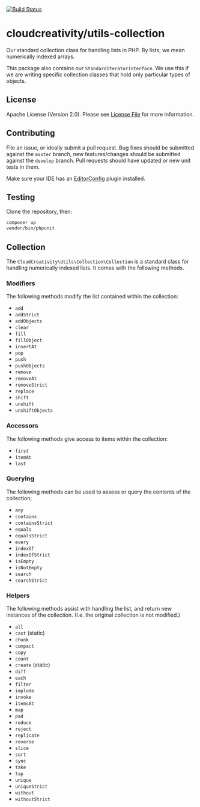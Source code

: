 [![Build Status](https://travis-ci.org/cloudcreativity/utils-collection.svg?branch=master)](https://travis-ci.org/cloudcreativity/utils-collection)

# cloudcreativity/utils-collection

Our standard collection class for handling lists in PHP. By lists, we mean
numerically indexed arrays.

This package also contains our `StandardIteratorInterface`. We use this if we
are writing specific collection classes that hold only particular types of
objects.

## License

Apache License (Version 2.0). Please see [License File](LICENSE) for more information.

## Contributing

File an issue, or ideally submit a pull request. Bug fixes should be submitted against the `master` branch,
new features/changes should be submitted against the `develop` branch. Pull requests should have updated or new
unit tests in them.

Make sure your IDE has an [EditorConfig](http://editorconfig.org) plugin installed.

## Testing

Clone the repository, then:

``` bash
composer up
vendor/bin/phpunit
```

## Collection

The `CloudCreativity\Utils\Collection\Collection` is a standard class for
handling numerically indexed lists. It comes with the following methods.

### Modifiers

The following methods modify the list contained within the collection:

* `add`
* `addStrict`
* `addObjects`
* `clear`
* `fill`
* `fillObject`
* `insertAt`
* `pop`
* `push`
* `pushObjects`
* `remove`
* `removeAt`
* `removeStrict`
* `replace`
* `shift`
* `unshift`
* `unshiftObjects`

### Accessors

The following methods give access to items within the collection:

* `first`
* `itemAt`
* `last`

### Querying

The following methods can be used to assess or query the contents of the
collection;

* `any`
* `contains`
* `containsStrict`
* `equals`
* `equalsStrict`
* `every`
* `indexOf`
* `indexOfStrict`
* `isEmpty`
* `isNotEmpty`
* `search`
* `searchStrict`

### Helpers

The following methods assist with handling the list, and return new instances
of the collection. (I.e. the original collection is not modified.)

* `all`
* `cast` (static)
* `chunk`
* `compact`
* `copy`
* `count`
* `create` (static)
* `diff`
* `each`
* `filter`
* `implode`
* `invoke`
* `itemsAt`
* `map`
* `pad`
* `reduce`
* `reject`
* `replicate`
* `reverse`
* `slice`
* `sort`
* `sync`
* `take`
* `tap`
* `unique`
* `uniqueStrict`
* `without`
* `withoutStrict`
